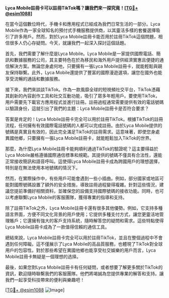 **Lyca Mobile註冊卡可以註冊TikTok嗎？讓我們來一探究竟！[[TG💪+ @esim1088](https://t.me/s/esim1088)]**

在當今這個數位時代，手機卡和應用程式已經成為我們日常生活的一部分。Lyca Mobile作為一家全球知名的預付式手機服務提供商，以其靈活多樣的套餐選擇吸引了許多用戶。然而，對於Lyca Mobile註冊卡能否用於註冊TikTok這個問題，相信很多人仍心存疑問。今天，就讓我們一起深入探討這個話題。

首先，我們需要了解什麼是Lyca Mobile。Lyca Mobile是一家提供國際電話、簡訊和數據服務的公司，其主要特色在於為移民和海外用戶提供經濟實惠且便捷的通信解決方案。無論您身處何地，只要擁有一張Lyca Mobile註冊卡，就能輕鬆與親友保持聯繫。此外，Lyca Mobile還提供了豐富的國際漫遊選項，讓您在國外也能享受流暢的通話和數據服務。

接下來，我們來談談TikTok。作為一款風靡全球的短視頻社交平台，TikTok憑藉其創新的內容創作工具和社交互動功能，吸引了眾多年輕用戶。要使用TikTok，用戶需要先下載官方應用程式並進行註冊。註冊過程通常需要提供有效的電話號碼以驗證身份，這就引出了我們的主題：Lyca Mobile註冊卡是否符合要求？

答案是肯定的！Lyca Mobile註冊卡完全可以用於註冊TikTok。根據TikTok的註冊流程，任何擁有有效國際電話號碼的人都可以完成註冊。由於Lyca Mobile提供的號碼是真實且有效的，因此完全滿足TikTok的註冊需求。這意味著，即使您身處異國他鄉，只要擁有一張Lyca Mobile註冊卡，就能輕鬆加入TikTok的世界。

那麼，為什麼Lyca Mobile註冊卡能夠順利通過TikTok的驗證呢？這主要得益於Lyca Mobile嚴格遵循國際通信標準和規範。其提供的號碼不僅具有合法性，還能正常接收簡訊和語音呼叫。這使得Lyca Mobile註冊卡成為跨國用戶的理想選擇，特別是在無法使用本地號碼的情況下。

然而，在實際操作中，有些用戶可能會遇到一些小插曲。例如，部分國家或地區可能對國際號碼設置了額外的安全措施，導致註冊過程變得複雜。針對這些情況，建議您提前準備好相關資料，並確保您的設備支持國際號碼的接收功能。同時，也可以考慮聯繫Lyca Mobile的客服團隊，獲得專業的指導和支持。

除了註冊TikTok之外，Lyca Mobile註冊卡還有很多其他優勢。例如，它支持多種語言界面，方便不同文化背景的用戶使用；它提供多種支付方式，讓您更靈活地管理賬戶；它還擁有強大的客戶支持系統，隨時解答您的疑問和需求。這些特點使得Lyca Mobile註冊卡成為了一款值得信賴的通信工具。

總結來說，Lyca Mobile註冊卡完全可以用於註冊TikTok，並且在整個過程中不會遇到任何障礙。這不僅展示了Lyca Mobile的高品質服務，也體現了TikTok對全球用戶的包容性。對於那些希望在異國他鄉也能享受社交娛樂的用戶而言，Lyca Mobile註冊卡無疑是一個理想的选择。

最後，如果您對Lyca Mobile註冊卡有任何疑問，或者想要了解更多關於TikTok的資訊，歡迎隨時聯繫我們的客服團隊。他們將竭誠為您提供專業的解答和支持。讓我們一起享受科技帶來的便利與樂趣吧！

[[TG💪+ @esim1088](https://t.me/s/esim1088) ![Image](https://i.postimg.cc/4NQfJmqS/Snipaste-2025-05-13-00-14-12.png)]